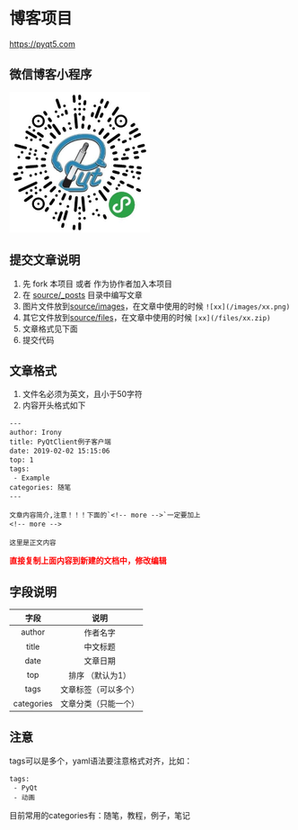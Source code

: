 # 博客项目

https://pyqt5.com

## 微信博客小程序

<img src="source/images/wxblog.jpg" height="250" width="250">

## 提交文章说明

1. 先 fork 本项目 或者 作为协作者加入本项目
2. 在 [source/_posts](source/_posts) 目录中编写文章
3. 图片文件放到[source/images](source/images)，在文章中使用的时候 `![xx](/images/xx.png)`
4. 其它文件放到[source/files](source/files)，在文章中使用的时候 `[xx](/files/xx.zip)`
5. 文章格式见下面
6. 提交代码

## 文章格式

1. 文件名必须为英文，且小于50字符
2. 内容开头格式如下
```
---
author: Irony
title: PyQtClient例子客户端
date: 2019-02-02 15:15:06
top: 1
tags: 
 - Example
categories: 随笔
---

文章内容简介,注意！！！下面的`<!-- more -->`一定要加上
<!-- more -->

这里是正文内容
```

<font color=red><b>直接复制上面内容到新建的文档中，修改编辑</b></font>

## 字段说明

| 字段 | 说明 |
| :------:| :------: |
| author | 作者名字 |
| title | 中文标题 |
| date | 文章日期 |
| top  | 排序 （默认为1）|
| tags | 文章标签（可以多个） |
| categories | 文章分类（只能一个） |

## 注意

tags可以是多个，yaml语法要注意格式对齐，比如：
```
tags:
 - PyQt
 - 动画
```

目前常用的categories有：随笔，教程，例子，笔记
